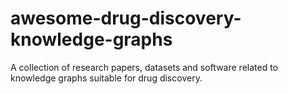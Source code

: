 # awesome-drug-discovery-knowledge-graphs
A collection of research papers, datasets and software related to knowledge graphs suitable for drug discovery. 
